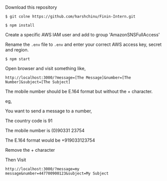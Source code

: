 
Download this repository

 `$ git colne https://github.com/harshchinu/Finin-Intern.git`

`$ npm install`

Create a specific AWS IAM user and add to group 'AmazonSNSFullAccess'

Rename the `.env` file to `.env` and enter your correct AWS access key, secret and region.

`$ npm start`

Open browser and visit something like,

`http://localhost:3000/?message=[The Message]&number=[The Number]&subject=[The Subject]`

The mobile number should be E.164 format but without the + character.

eg, 

You want to send a message to a number,

The country code is 91

The mobile number is (0)90331 23754

The E.164 format would be +919033123754

Remove the + character

Then Visit 

`http://localhost:3000/?message=my message&number=447700900123&subject=My Subject`

